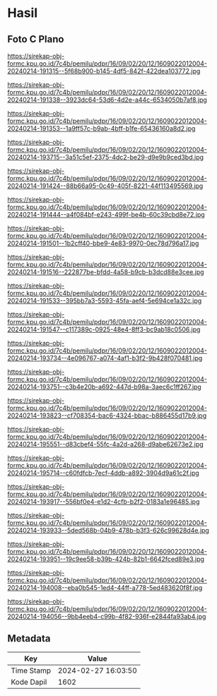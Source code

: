# Hasil

## Foto C Plano

https://sirekap-obj-formc.kpu.go.id/7c4b/pemilu/pdpr/16/09/02/20/12/1609022012004-20240214-191315--5f68b900-b145-4df5-842f-422dea103772.jpg

https://sirekap-obj-formc.kpu.go.id/7c4b/pemilu/pdpr/16/09/02/20/12/1609022012004-20240214-191338--3923dc64-53d6-4d2e-a44c-6534050b7af8.jpg

https://sirekap-obj-formc.kpu.go.id/7c4b/pemilu/pdpr/16/09/02/20/12/1609022012004-20240214-191353--1a9ff57c-b9ab-4bff-b1fe-65436160a8d2.jpg

https://sirekap-obj-formc.kpu.go.id/7c4b/pemilu/pdpr/16/09/02/20/12/1609022012004-20240214-193715--3a51c5ef-2375-4dc2-be29-d9e9b9ced3bd.jpg

https://sirekap-obj-formc.kpu.go.id/7c4b/pemilu/pdpr/16/09/02/20/12/1609022012004-20240214-191424--88b66a95-0c49-405f-8221-44f113495569.jpg

https://sirekap-obj-formc.kpu.go.id/7c4b/pemilu/pdpr/16/09/02/20/12/1609022012004-20240214-191444--a4f084bf-e243-499f-be4b-60c39cbd8e72.jpg

https://sirekap-obj-formc.kpu.go.id/7c4b/pemilu/pdpr/16/09/02/20/12/1609022012004-20240214-191501--1b2cff40-bbe9-4e83-9970-0ec78d796a17.jpg

https://sirekap-obj-formc.kpu.go.id/7c4b/pemilu/pdpr/16/09/02/20/12/1609022012004-20240214-191516--222877be-bfdd-4a58-b9cb-b3dcd88e3cee.jpg

https://sirekap-obj-formc.kpu.go.id/7c4b/pemilu/pdpr/16/09/02/20/12/1609022012004-20240214-191533--395bb7a3-5593-45fa-aef4-5e694ce1a32c.jpg

https://sirekap-obj-formc.kpu.go.id/7c4b/pemilu/pdpr/16/09/02/20/12/1609022012004-20240214-191547--c117389c-0925-48e4-8ff3-bc9ab18c0506.jpg

https://sirekap-obj-formc.kpu.go.id/7c4b/pemilu/pdpr/16/09/02/20/12/1609022012004-20240214-193734--4e096767-a074-4af1-b3f2-9b428f070481.jpg

https://sirekap-obj-formc.kpu.go.id/7c4b/pemilu/pdpr/16/09/02/20/12/1609022012004-20240214-193751--c3b4e20b-a692-447d-b98a-3aec6c1ff267.jpg

https://sirekap-obj-formc.kpu.go.id/7c4b/pemilu/pdpr/16/09/02/20/12/1609022012004-20240214-193823--cf708354-bac6-4324-bbac-b886455d17b9.jpg

https://sirekap-obj-formc.kpu.go.id/7c4b/pemilu/pdpr/16/09/02/20/12/1609022012004-20240214-195551--d83cbef4-55fc-4a2d-a268-d9abe62673e2.jpg

https://sirekap-obj-formc.kpu.go.id/7c4b/pemilu/pdpr/16/09/02/20/12/1609022012004-20240214-195714--c60fdfcb-7ecf-4ddb-a892-3904d9a61c2f.jpg

https://sirekap-obj-formc.kpu.go.id/7c4b/pemilu/pdpr/16/09/02/20/12/1609022012004-20240214-193917--556bf0e4-e1d2-4cfb-b2f2-0183a1e96485.jpg

https://sirekap-obj-formc.kpu.go.id/7c4b/pemilu/pdpr/16/09/02/20/12/1609022012004-20240214-193933--5ded568b-04b9-478b-b3f3-626c99628d4e.jpg

https://sirekap-obj-formc.kpu.go.id/7c4b/pemilu/pdpr/16/09/02/20/12/1609022012004-20240214-193951--19c9ee58-b39b-424b-82b1-6642fced89e3.jpg

https://sirekap-obj-formc.kpu.go.id/7c4b/pemilu/pdpr/16/09/02/20/12/1609022012004-20240214-194008--eba0b545-1ed4-44ff-a778-5ed483620f8f.jpg

https://sirekap-obj-formc.kpu.go.id/7c4b/pemilu/pdpr/16/09/02/20/12/1609022012004-20240214-194056--9bb4eeb4-c99b-4f82-936f-e2844fa93ab4.jpg


## Metadata

| Key        | Value               |
| ---------- | ------------------- |
| Time Stamp | 2024-02-27 16:03:50 |
| Kode Dapil | 1602                |



